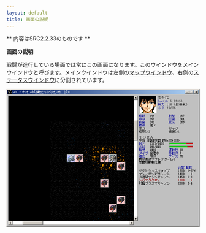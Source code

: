 ```yaml
---
layout: default
title: 画面の説明
---
```

** 内容はSRC2.2.33のものです **

**画面の説明**

戦闘が進行している場面では常にこの画面になります。このウインドウをメインウインドウと呼びます。メインウインドウは左側の[マップウインドウ](マップウインドウ.md)、右側の[ステータスウインドウ](ステータスウインドウ.md)に分割されています。

![](./images/bm6.gif)
